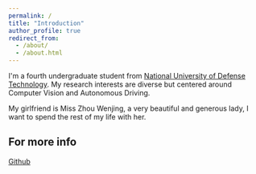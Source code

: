 ```yaml
---
permalink: /
title: "Introduction"
author_profile: true
redirect_from: 
  - /about/
  - /about.html
---
```


I'm a fourth undergraduate student from [National University of Defense Technology](https://www.nudt.edu.cn/). My research interests are diverse but centered around Computer Vision and Autonomous Driving.

My girlfriend is Miss Zhou Wenjing, a very beautiful and generous lady, I want to spend the rest of my life with her.


For more info
------
 [Github](https://github.com/Wufeiii)
